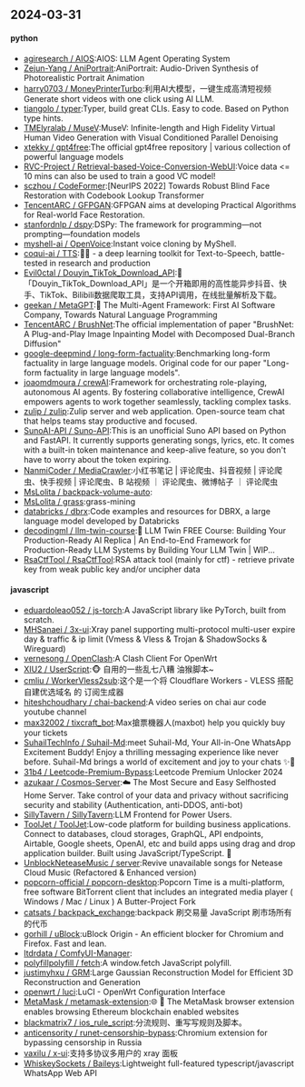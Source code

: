## 2024-03-31

#### python
* [agiresearch / AIOS](https://github.com/agiresearch/AIOS):AIOS: LLM Agent Operating System
* [Zejun-Yang / AniPortrait](https://github.com/Zejun-Yang/AniPortrait):AniPortrait: Audio-Driven Synthesis of Photorealistic Portrait Animation
* [harry0703 / MoneyPrinterTurbo](https://github.com/harry0703/MoneyPrinterTurbo):利用AI大模型，一键生成高清短视频 Generate short videos with one click using AI LLM.
* [tiangolo / typer](https://github.com/tiangolo/typer):Typer, build great CLIs. Easy to code. Based on Python type hints.
* [TMElyralab / MuseV](https://github.com/TMElyralab/MuseV):MuseV: Infinite-length and High Fidelity Virtual Human Video Generation with Visual Conditioned Parallel Denoising
* [xtekky / gpt4free](https://github.com/xtekky/gpt4free):The official gpt4free repository | various collection of powerful language models
* [RVC-Project / Retrieval-based-Voice-Conversion-WebUI](https://github.com/RVC-Project/Retrieval-based-Voice-Conversion-WebUI):Voice data <= 10 mins can also be used to train a good VC model!
* [sczhou / CodeFormer](https://github.com/sczhou/CodeFormer):[NeurIPS 2022] Towards Robust Blind Face Restoration with Codebook Lookup Transformer
* [TencentARC / GFPGAN](https://github.com/TencentARC/GFPGAN):GFPGAN aims at developing Practical Algorithms for Real-world Face Restoration.
* [stanfordnlp / dspy](https://github.com/stanfordnlp/dspy):DSPy: The framework for programming—not prompting—foundation models
* [myshell-ai / OpenVoice](https://github.com/myshell-ai/OpenVoice):Instant voice cloning by MyShell.
* [coqui-ai / TTS](https://github.com/coqui-ai/TTS):🐸💬 - a deep learning toolkit for Text-to-Speech, battle-tested in research and production
* [Evil0ctal / Douyin_TikTok_Download_API](https://github.com/Evil0ctal/Douyin_TikTok_Download_API):🚀「Douyin_TikTok_Download_API」是一个开箱即用的高性能异步抖音、快手、TikTok、Bilibili数据爬取工具，支持API调用，在线批量解析及下载。
* [geekan / MetaGPT](https://github.com/geekan/MetaGPT):🌟 The Multi-Agent Framework: First AI Software Company, Towards Natural Language Programming
* [TencentARC / BrushNet](https://github.com/TencentARC/BrushNet):The official implementation of paper "BrushNet: A Plug-and-Play Image Inpainting Model with Decomposed Dual-Branch Diffusion"
* [google-deepmind / long-form-factuality](https://github.com/google-deepmind/long-form-factuality):Benchmarking long-form factuality in large language models. Original code for our paper "Long-form factuality in large language models".
* [joaomdmoura / crewAI](https://github.com/joaomdmoura/crewAI):Framework for orchestrating role-playing, autonomous AI agents. By fostering collaborative intelligence, CrewAI empowers agents to work together seamlessly, tackling complex tasks.
* [zulip / zulip](https://github.com/zulip/zulip):Zulip server and web application. Open-source team chat that helps teams stay productive and focused.
* [SunoAI-API / Suno-API](https://github.com/SunoAI-API/Suno-API):This is an unofficial Suno API based on Python and FastAPI. It currently supports generating songs, lyrics, etc. It comes with a built-in token maintenance and keep-alive feature, so you don't have to worry about the token expiring.
* [NanmiCoder / MediaCrawler](https://github.com/NanmiCoder/MediaCrawler):小红书笔记 | 评论爬虫、抖音视频 | 评论爬虫、快手视频 | 评论爬虫、B 站视频 ｜ 评论爬虫、微博帖子 ｜ 评论爬虫
* [MsLolita / backpack-volume-auto](https://github.com/MsLolita/backpack-volume-auto):
* [MsLolita / grass](https://github.com/MsLolita/grass):grass-mining
* [databricks / dbrx](https://github.com/databricks/dbrx):Code examples and resources for DBRX, a large language model developed by Databricks
* [decodingml / llm-twin-course](https://github.com/decodingml/llm-twin-course):🤖 LLM Twin FREE Course: Building Your Production-Ready AI Replica | An End-to-End Framework for Production-Ready LLM Systems by Building Your LLM Twin | WIP...
* [RsaCtfTool / RsaCtfTool](https://github.com/RsaCtfTool/RsaCtfTool):RSA attack tool (mainly for ctf) - retrieve private key from weak public key and/or uncipher data

#### javascript
* [eduardoleao052 / js-torch](https://github.com/eduardoleao052/js-torch):A JavaScript library like PyTorch, built from scratch.
* [MHSanaei / 3x-ui](https://github.com/MHSanaei/3x-ui):Xray panel supporting multi-protocol multi-user expire day & traffic & ip limit (Vmess & Vless & Trojan & ShadowSocks & Wireguard)
* [vernesong / OpenClash](https://github.com/vernesong/OpenClash):A Clash Client For OpenWrt
* [XIU2 / UserScript](https://github.com/XIU2/UserScript):🐵 自用的一些乱七八糟 油猴脚本~
* [cmliu / WorkerVless2sub](https://github.com/cmliu/WorkerVless2sub):这个是一个将 Cloudflare Workers - VLESS 搭配 自建优选域名 的 订阅生成器
* [hiteshchoudhary / chai-backend](https://github.com/hiteshchoudhary/chai-backend):A video series on chai aur code youtube channel
* [max32002 / tixcraft_bot](https://github.com/max32002/tixcraft_bot):Max搶票機器人(maxbot) help you quickly buy your tickets
* [SuhailTechInfo / Suhail-Md](https://github.com/SuhailTechInfo/Suhail-Md):meet Suhail-Md, Your All-in-One WhatsApp Excitement Buddy! Enjoy a thrilling messaging experience like never before. Suhail-Md brings a world of excitement and joy to your chats ✨🤖
* [31b4 / Leetcode-Premium-Bypass](https://github.com/31b4/Leetcode-Premium-Bypass):Leetcode Premium Unlocker 2024
* [azukaar / Cosmos-Server](https://github.com/azukaar/Cosmos-Server):☁️ The Most Secure and Easy Selfhosted Home Server. Take control of your data and privacy without sacrificing security and stability (Authentication, anti-DDOS, anti-bot)
* [SillyTavern / SillyTavern](https://github.com/SillyTavern/SillyTavern):LLM Frontend for Power Users.
* [ToolJet / ToolJet](https://github.com/ToolJet/ToolJet):Low-code platform for building business applications. Connect to databases, cloud storages, GraphQL, API endpoints, Airtable, Google sheets, OpenAI, etc and build apps using drag and drop application builder. Built using JavaScript/TypeScript. 🚀
* [UnblockNeteaseMusic / server](https://github.com/UnblockNeteaseMusic/server):Revive unavailable songs for Netease Cloud Music (Refactored & Enhanced version)
* [popcorn-official / popcorn-desktop](https://github.com/popcorn-official/popcorn-desktop):Popcorn Time is a multi-platform, free software BitTorrent client that includes an integrated media player ( Windows / Mac / Linux ) A Butter-Project Fork
* [catsats / backpack_exchange](https://github.com/catsats/backpack_exchange):backpack 刷交易量 JavaScript 刷市场所有的代币
* [gorhill / uBlock](https://github.com/gorhill/uBlock):uBlock Origin - An efficient blocker for Chromium and Firefox. Fast and lean.
* [ltdrdata / ComfyUI-Manager](https://github.com/ltdrdata/ComfyUI-Manager):
* [polyfillpolyfill / fetch](https://github.com/polyfillpolyfill/fetch):A window.fetch JavaScript polyfill.
* [justimyhxu / GRM](https://github.com/justimyhxu/GRM):Large Gaussian Reconstruction Model for Efficient 3D Reconstruction and Generation
* [openwrt / luci](https://github.com/openwrt/luci):LuCI - OpenWrt Configuration Interface
* [MetaMask / metamask-extension](https://github.com/MetaMask/metamask-extension):🌐 🔌 The MetaMask browser extension enables browsing Ethereum blockchain enabled websites
* [blackmatrix7 / ios_rule_script](https://github.com/blackmatrix7/ios_rule_script):分流规则、重写写规则及脚本。
* [anticensority / runet-censorship-bypass](https://github.com/anticensority/runet-censorship-bypass):Chromium extension for bypassing censorship in Russia
* [vaxilu / x-ui](https://github.com/vaxilu/x-ui):支持多协议多用户的 xray 面板
* [WhiskeySockets / Baileys](https://github.com/WhiskeySockets/Baileys):Lightweight full-featured typescript/javascript WhatsApp Web API
